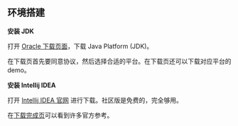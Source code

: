环境搭建
-------

**安装 JDK**    

打开 [Oracle 下载页面][1]，下载 Java Platform (JDK)。

在下载页首先要同意协议，然后选择合适的平台。在下载页还可以下载对应平台的 demo。

**安装 Intellij IDEA**

打开 [Intellij IDEA 官网][2] 进行下载。社区版是免费的，完全够用。

在[下载完成页][3]可以看到许多官方参考。

[3]: https://www.jetbrains.com/idea/download/download_thanks.jsp
[2]: https://www.jetbrains.com/idea/
[1]: http://www.oracle.com/technetwork/java/javase/downloads/index.html
